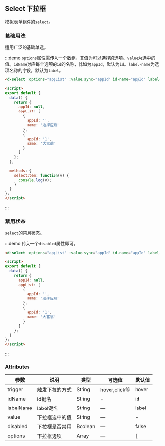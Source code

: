 <script>
export default {
  data() {
    return {
      appId: null,
      appList: [
        {
          appId: '',
          name: '选择应用'
        },
        {
          appId: '1',
          name: '大富翁'
        }
      ]
    };
  },

  methods: {
    selectItem: function(v) {
      console.log(v);
    }
  }
};
</script>

## Select 下拉框

模拟表单组件的`select`。

### 基础用法

适用广泛的基础单选。

:::demo `options`属性需传入一个数组，其值为可以选择的选项。`value`为选中的值。`idName`对应每个选项的`id`的名称，比如为`appId`，默认为`id`。`label-name`为选项名称的字段，默认为`label`。
```html
<d-select :options="appList" :value.sync="appId" id-name="appId" label-name="name" @select="selectItem"></d-select>

<script>
export default {
  data() {
    return {
      appId: null,
      appList: [
        {
          appId: '',
          name: '选择应用'
        },
        {
          appId: '1',
          name: '大富翁'
        }
      ]
    };
  },

  methods: {
    selectItem: function(v) {
      console.log(v);
    }
  }
};
</script>
```
:::

### 禁用状态

`select`的禁用状态。

:::demo 传入一个`disabled`属性即可。
```html
<d-select :options="appList" :value.sync="appId" id-name="appId" label-name="name" disabled></d-select>

<script>
export default {
  data() {
    return {
      appId: null,
      appList: [
        {
          appId: '',
          name: '选择应用'
        },
        {
          appId: '1',
          name: '大富翁'
        }
      ]
    };
  }
};
</script>
```
:::

### Attributes

| 参数 | 说明 | 类型 | 可选值  | 默认值 |
|--------------------|----------------------------------------------------------|-------------------|-------------|--------|
|  trigger |  触发下拉的方式  | String | hover,click等 | hover |
|  idName  |  id键名  | String |  - |  id |
| labelName | label键名 | String | — | label |
| value | 下拉框选中的值 | String | — | - |
| disabled | 下拉框是否禁用 | Boolean | — | false |
| options | 下拉框选项 | Array | — | [] |
